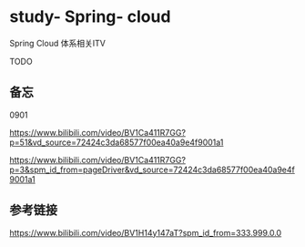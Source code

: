 # study- Spring- cloud #
Spring Cloud 体系相关ITV

TODO

## 备忘

0901

https://www.bilibili.com/video/BV1Ca411R7GG?p=51&vd_source=72424c3da68577f00ea40a9e4f9001a1

https://www.bilibili.com/video/BV1Ca411R7GG?p=3&spm_id_from=pageDriver&vd_source=72424c3da68577f00ea40a9e4f9001a1



## 参考链接



https://www.bilibili.com/video/BV1H14y147aT?spm_id_from=333.999.0.0